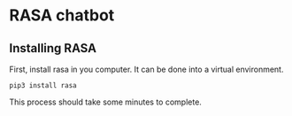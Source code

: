 # RASA chatbot
## Installing RASA
First, install rasa in you computer. It can be done into a virtual environment.
```
pip3 install rasa
```
This process should take some minutes to complete.
